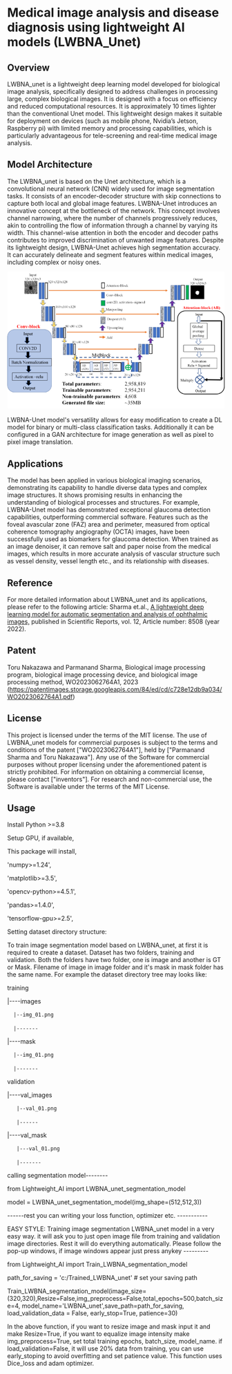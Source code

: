 #  Medical image analysis and disease diagnosis using lightweight AI models (LWBNA_Unet)

## Overview
LWBNA_unet is a lightweight deep learning model developed for biological image analysis, specifically designed to address challenges in processing large, complex biological images. It is designed with a focus on efficiency and reduced computational resources. It is approximately 10 times lighter than the conventional Unet model. This lightweight design makes it suitable for deployment on devices (such as mobile phone, Nvidia’s Jetson, Raspberry pi) with limited memory and processing capabilities, which is particularly advantageous for tele-screening and real-time medical image analysis.

## Model Architecture
The LWBNA_unet is based on the Unet architecture, which is a convolutional neural network (CNN) widely used for image segmentation tasks. It consists of an encoder-decoder structure with skip connections to capture both local and global image features. LWBNA-Unet introduces an innovative concept at the bottleneck of the network. This concept involves channel narrowing, where the number of channels progressively reduces, akin to controlling the flow of information through a channel by varying its width. This channel-wise attention in both the encoder and decoder paths contributes to improved discrimination of unwanted image features. Despite its lightweight design, LWBNA-Unet achieves high segmentation accuracy. It can accurately delineate and segment features within medical images, including complex or noisy ones.

![LWBNA Unet Architecture](https://github.com/parmanandsharma/Lightweight_AI/raw/master/LWBNA_unet_architecture.png)

LWBNA-Unet model's versatility allows for easy modification to create a DL model for binary or multi-class classification tasks. Additionally it can be configured in a GAN architecture for image generation as well as pixel to pixel image translation. 


## Applications
The model has been applied in various biological imaging scenarios, demonstrating its capability to handle diverse data types and complex image structures. It shows promising results in enhancing the understanding of biological processes and structures. For example, LWBNA-Unet model has demonstrated exceptional glaucoma detection capabilities, outperforming commercial software. Features such as the foveal avascular zone (FAZ) area and perimeter, measured from optical coherence tomography angiography (OCTA) images, have been successfully used as biomarkers for glaucoma detection. When trained as an image denoiser, it can remove salt and paper noise from the medical images, which results in more accurate analysis of vascular structure such as vessel density, vessel length etc., and its relationship with diseases. 

## Reference
For more detailed information about LWBNA_unet and its applications, please refer to the following article: Sharma et.al., [A lightweight deep learning model for automatic segmentation and analysis of ophthalmic images,](https://www.nature.com/articles/s41598-022-12486-w) published in Scientific Reports, vol. 12, Article number: 8508 (year 2022).

## Patent
Toru Nakazawa and Parmanand Sharma, Biological image processing program, biological image processing device, and biological image processing method, WO2023062764A1, 2023 (https://patentimages.storage.googleapis.com/84/ed/cd/c728e12db9a034/WO2023062764A1.pdf)


## License
This project is licensed under the terms of the MIT license.
The use of LWBNA_unet models for commercial purposes is subject to the terms and conditions of the patent ["WO2023062764A1"], held by ["Parmanand Sharma and Toru Nakazawa"]. Any use of the Software for commercial purposes without proper licensing under the aforementioned patent is strictly prohibited. For information on obtaining a commercial license, please contact ["inventors"].
For research and non-commercial use, the Software is available under the terms of the MIT License.

## Usage
Install Python >=3.8

Setup GPU, if available,

This package will install,

'numpy>=1.24',

'matplotlib>=3.5',

'opencv-python>=4.5.1', 

'pandas>=1.4.0',

'tensorflow-gpu>=2.5',

Setting dataset directory structure:

To train image segmentation model based on LWBNA_unet, at first it is required to create a dataset. Dataset has two folders, training and validation. Both the folders have two folder, one is image and another is GT or Mask. Filename of image in image folder and it's mask in mask folder has the same name. For example the dataset directory tree may looks like:
    
training

   |----images
   
      |--img_01.png 
      
      |-------
      
   |----mask
   
      |--img_01.png
      
      |-------
        
validation

   |----val_images
   
       |--val_01.png
       
       |------
       
  |----val_mask
  
       |---val_01.png
       
       |-------
                   
calling segmentation model--------

from Lightweight_AI import LWBNA_unet_segmentation_model  

model = LWBNA_unet_segmentation_model(img_shape=(512,512,3))

------rest you can writing your loss function, optimizer etc. -----------
      
EASY STYLE: Training image segmentation LWBNA_unet model in a very easy way. it will ask you to just open image file from training and validation image directories. Rest it will do everything automatically. Please follow the pop-up windows, if image windows appear just press anykey ---------
       
from Lightweight_AI import Train_LWBNA_segmentation_model 

path_for_saving = 'c:/Trained_LWBNA_unet' # set your saving path  

Train_LWBNA_segmentation_model(image_size=(320,320),Resize=False,img_preprocess=False,total_epochs=500,batch_size=4, model_name='LWBNA_unet',save_path=path_for_saving, load_validation_data = False, early_stop=True, patience=30)
     
In the above function, if you want to resize image and mask input it and make Resize=True, if you want to equalize image intensity make img_preprocess=True, set total training epochs, batch_size, model_name. if load_validation=False, it will use 20% data from training, you can use early_stoping to avoid overfitting and set patience value. This function uses Dice_loss and adam optimizer.
   
